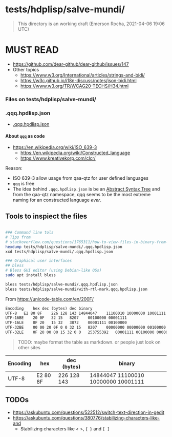 # tests/hdplisp/salve-mundi/

> This directory is an working draft (Emerson Rocha, 2021-04-06 19:06 UTC)

# MUST READ
- https://github.com/dear-github/dear-github/issues/147
- Other topics
  - https://www.w3.org/International/articles/strings-and-bidi/
  - https://w3c.github.io/i18n-discuss/notes/json-bidi.html
  - https://www.w3.org/TR/WCAG20-TECHS/H34.html

### Files on tests/hdplisp/salve-mundi/

### .qqq.hpdlisp.json

- [.qqq.hpdlisp.json](.qqq.hpdlisp.json)

#### About `qqq` as code
- <https://en.wikipedia.org/wiki/ISO_639-3>
  - <https://en.wikipedia.org/wiki/Constructed_language>
  - <https://www.kreativekorp.com/clcr/>

Reason:
 - ISO 639-3 allow usage from qaa-qtz for user defined languages
 - `qqq` is free
 - The idea behind `.qqq.hpdlisp.json` is be an
   [Abstract Syntax Tree](https://en.wikipedia.org/wiki/Abstract_syntax_tree)
   and from the qaa-qtz namespace, qqq seems to be the most extreme naming for
   an constructed language _ever_.

## Tools to inspiect the files

```bash

### Command line tols
# Tips from
# stackoverflow.com/questions/1765311/how-to-view-files-in-binary-from-bash
hexdump tests/hdplisp/salve-mundi/.qqq.hpdlisp.json
xxd tests/hdplisp/salve-mundi/.qqq.hpdlisp.json

### Graphical user interfaces
## bless
# Bless GUI editor (using Debian-like OSs)
sudo apt install bless

bless tests/hdplisp/salve-mundi/.qqq.hpdlisp.json
bless tests/hdplisp/salve-mundi/with-rtl-mark.qqq.hpdlisp.json

```

From <https://unicode-table.com/en/200F/>

```txt
Encoding	hex	dec (bytes)	dec	binary
UTF-8	E2 80 8F	226 128 143	14844047	11100010 10000000 10001111
UTF-16BE	20 0F	32 15	8207	00100000 00001111
UTF-16LE	0F 20	15 32	3872	00001111 00100000
UTF-32BE	00 00 20 0F	0 0 32 15	8207	00000000 00000000 00100000 00001111
UTF-32LE	0F 20 00 00	15 32 0 0	253755392	00001111 00100000 00000000 00000000
```
> TODO: maybe format the table as markdown. or people just look on other sites

| Encoding | hex | dec (bytes) | binary |
| -- | -- | -- | -- |
| UTF-8 | E2 80 8F | 226 128 143 | 14844047	11100010 10000000 10001111 |



## TODOs
- https://askubuntu.com/questions/522512/switch-text-direction-in-gedit
- https://askubuntu.com/questions/380776/stabilizing-characters-like-and
  - Stabilizing characters like `< >`, `{ }` and `[ ]`

<!--


-->